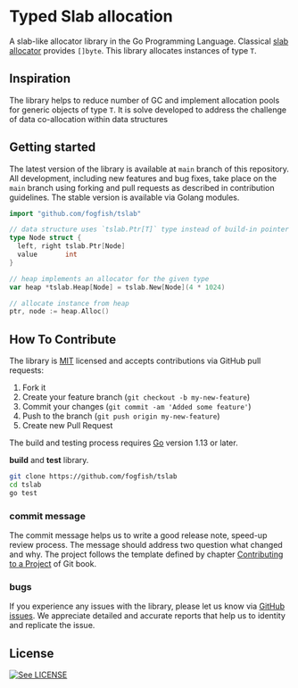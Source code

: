 # Typed Slab allocation

A slab-like allocator library in the Go Programming Language. Classical [slab allocator](https://en.wikipedia.org/wiki/Slab_allocation) provides `[]byte`. This library allocates instances of type `T`. 

## Inspiration

The library helps to reduce number of GC and implement allocation pools for generic objects of type `T`. It is solve developed to address the challenge of data co-allocation within data structures

## Getting started

The latest version of the library is available at `main` branch of this repository. All development, including new features and bug fixes, take place on the `main` branch using forking and pull requests as described in contribution guidelines. The stable version is available via Golang modules.

```go
import "github.com/fogfish/tslab"

// data structure uses `tslab.Ptr[T]` type instead of build-in pointer type
type Node struct {
  left, right tslab.Ptr[Node]
  value       int
}

// heap implements an allocator for the given type
var heap *tslab.Heap[Node] = tslab.New[Node](4 * 1024)

// allocate instance from heap
ptr, node := heap.Alloc()
```


## How To Contribute

The library is [MIT](LICENSE) licensed and accepts contributions via GitHub pull requests:

1. Fork it
2. Create your feature branch (`git checkout -b my-new-feature`)
3. Commit your changes (`git commit -am 'Added some feature'`)
4. Push to the branch (`git push origin my-new-feature`)
5. Create new Pull Request

The build and testing process requires [Go](https://golang.org) version 1.13 or later.

**build** and **test** library.

```bash
git clone https://github.com/fogfish/tslab
cd tslab
go test
```

### commit message

The commit message helps us to write a good release note, speed-up review process. The message should address two question what changed and why. The project follows the template defined by chapter [Contributing to a Project](http://git-scm.com/book/ch5-2.html) of Git book.

### bugs

If you experience any issues with the library, please let us know via [GitHub issues](https://github.com/fogfish/tslab/issue). We appreciate detailed and accurate reports that help us to identity and replicate the issue. 


## License

[![See LICENSE](https://img.shields.io/github/license/fogfish/tslab.svg?style=for-the-badge)](LICENSE)